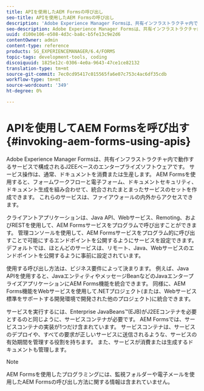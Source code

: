 ```yaml
---
title: APIを使用したAEM Formsの呼び出し
seo-title: APIを使用したAEM Formsの呼び出し
description: 'Adobe Experience Manager Formsは、共有インフラストラクチャ内で動作するサービスで構成されるJ2EEベースのエンタープライズソフトウェアです。 Java API、Webサービス、Remoting、およびREST APIを使用して、クライアントアプリケーションを使用して、AEM Formsをプログラムで呼び出す方法を説明します。 '
seo-description: Adobe Experience Manager Formsは、共有インフラストラクチャ内で動作するサービスで構成されるJ2EEベースのエンタープライズソフトウェアです。 Java API、Webサービス、Remoting、およびREST APIを使用して、クライアントアプリケーションを使用して、AEM Formsをプログラムで呼び出す方法を説明します。
uuid: d100e106-e508-4d3c-ba8c-b5fe13c9e2d6
contentOwner: admin
content-type: reference
products: SG_EXPERIENCEMANAGER/6.4/FORMS
topic-tags: development-tools, coding
discoiquuid: 1825e12c-0306-4e0a-9643-47ce1ce82132
translation-type: tm+mt
source-git-commit: 7ec0cd95417c015565fa6e07c753c4ac6df35cdb
workflow-type: tm+mt
source-wordcount: '349'
ht-degree: 0%

---
```



# APIを使用してAEM Formsを呼び出す{#invoking-aem-forms-using-apis}

Adobe Experience Manager Formsは、共有インフラストラクチャ内で動作するサービスで構成されるJ2EEベースのエンタープライズソフトウェアです。 サービス操作は、通常、ドキュメントを消費または生産します。 AEM Formsを使用すると、フォームワークフローと電子フォーム、ドキュメントセキュリティ、ドキュメント生成を組み合わせて、統合されたまとまったサービスのセットを作成できます。 これらのサービスは、ファイアウォールの内外からアクセスできます。

クライアントアプリケーションは、Java API、Webサービス、Remoting、およびRESTを使用して、AEM Formsサービスをプログラムで呼び出すことができます。 管理コンソールを使用して、AEM Formsサービスをプログラム的に呼び出すことで可能にするエンドポイントを公開するようにサービスを設定できます。 デフォルトでは、ほとんどのサービスは、リモート、Java、Webサービスのエンドポイントを公開するように事前に設定されています。

使用する呼び出し方法は、ビジネス要件によって決まります。 例えば、Java APIを使用すると、JavaエンティティやメッセージBeanなどのJavaエンタープライズアプリケーションにAEM Forms機能を統合できます。 同様に、AEM Forms機能をWebサービスを使用して.NETプロジェクト(または、Webサービス標準をサポートする開発環境で開発された他のプロジェクト)に統合できます。

サービスを実行するには、Enterprise JavaBeans™(EJB)がJ2EEコンテナを必要とするのと同じように、サービスコンテナが必要です。 AEM Formsでは、サービスコンテナの実装が1つだけ含まれています。 サービスコンテナは、サービスのデプロイや、すべての要求が正しいサービスに送信されるような、サービスの有効期間を管理する役割を持ちます。 また、サービスが消費または生成するドキュメントも管理します。

>[!NOTE]
>
>AEM Formsを使用したプログラミングには、監視フォルダーや電子メールを使用したAEM Formsの呼び出し方法に関する情報は含まれていません。

